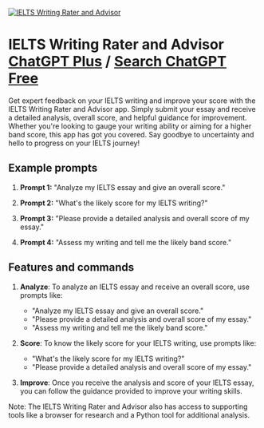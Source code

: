 
[![IELTS Writing Rater and Advisor](https://files.oaiusercontent.com/file-NYfor9mON87CrS20DsVOY5aS?se=2123-10-17T13%3A32%3A34Z&sp=r&sv=2021-08-06&sr=b&rscc=max-age%3D31536000%2C%20immutable&rscd=attachment%3B%20filename%3D8eff3fc8-c30a-4b29-8d43-6eb9a0893b7c.png&sig=swikUpYzPQJk7YP8x7QCASlA1m7KbGGHGqUkzllvbT0%3D)](https://chat.openai.com/g/g-rLGM4XSaZ-ielts-writing-rater-and-advisor)

# IELTS Writing Rater and Advisor [ChatGPT Plus](https://chat.openai.com/g/g-rLGM4XSaZ-ielts-writing-rater-and-advisor) / [Search ChatGPT Free](https://gptcall.net/index.html#/?search=IELTS%20Writing%20Rater%20and%20Advisor)

Get expert feedback on your IELTS writing and improve your score with the IELTS Writing Rater and Advisor app. Simply submit your essay and receive a detailed analysis, overall score, and helpful guidance for improvement. Whether you're looking to gauge your writing ability or aiming for a higher band score, this app has got you covered. Say goodbye to uncertainty and hello to progress on your IELTS journey!

## Example prompts

1. **Prompt 1:** "Analyze my IELTS essay and give an overall score."

2. **Prompt 2:** "What's the likely score for my IELTS writing?"

3. **Prompt 3:** "Please provide a detailed analysis and overall score of my essay."

4. **Prompt 4:** "Assess my writing and tell me the likely band score."

## Features and commands

1. **Analyze**: To analyze an IELTS essay and receive an overall score, use prompts like:
   - "Analyze my IELTS essay and give an overall score."
   - "Please provide a detailed analysis and overall score of my essay."
   - "Assess my writing and tell me the likely band score."

2. **Score**: To know the likely score for your IELTS writing, use prompts like:
   - "What's the likely score for my IELTS writing?"
   - "Please provide a detailed analysis and overall score of my essay."

3. **Improve**: Once you receive the analysis and score of your IELTS essay, you can follow the guidance provided to improve your writing skills.

Note: The IELTS Writing Rater and Advisor also has access to supporting tools like a browser for research and a Python tool for additional analysis.


